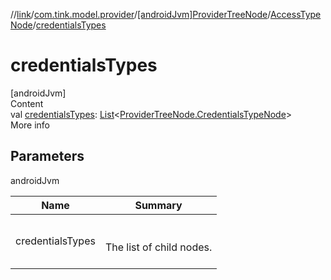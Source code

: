 //[link](../../../index.md)/[com.tink.model.provider](../../index.md)/[[androidJvm]ProviderTreeNode](../index.md)/[AccessTypeNode](index.md)/[credentialsTypes](credentials-types.md)



# credentialsTypes  
[androidJvm]  
Content  
val [credentialsTypes](credentials-types.md): [List](https://kotlinlang.org/api/latest/jvm/stdlib/kotlin.collections/-list/index.html)<[ProviderTreeNode.CredentialsTypeNode](../-credentials-type-node/index.md)>  
More info  


## Parameters  
  
androidJvm  
  
|  Name|  Summary| 
|---|---|
| <a name="com.tink.model.provider/ProviderTreeNode.AccessTypeNode/credentialsTypes/#/PointingToDeclaration/"></a>credentialsTypes| <a name="com.tink.model.provider/ProviderTreeNode.AccessTypeNode/credentialsTypes/#/PointingToDeclaration/"></a><br><br>The list of child nodes.<br><br>
  
  



